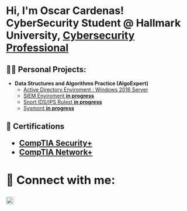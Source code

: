 <h1>Hi, I'm Oscar Cardenas! <br/> CyberSecurity Student @ Hallmark University, <a href="https://www.linkedin.com/in/oscaracardenas">Cybersecurity Professional</a></h1>

<h2>👨‍💻 Personal Projects:</h2>

- <b>Data Structures and Algorithms Practice (AlgoExpert)</b>
  - [Active Directory Enviroment : Windows 2016 Server](https://github.com/Nullbyted/WindowsAD)
  - [SIEM Enviroment **in progress**](https://github.com/Nullbyted/SIEM_Enviroment)
  - [Snort IDS/IPS Rulest **in progress**](https://github.com/Nullbyted/Snort_IDS-IPS)
  - [Sysmont **in progress**](https://github.com/Nullbyted/Sysmon)


<h2>📑 Certifications <h/2>
  
- [CompTIA Security+](https://github.com/Nullbyted/OscarCardenas/files/10522257/CompTIA.Security%2B.ce.certificate.pdf)
- [CompTIA Network+](https://github.com/Nullbyted/OscarCardenas/files/10522245/CompTIA.Network%2B.ce.certificate.pdf)



<h2> 🤳 Connect with me:</h2>


[<img align="left" alt="JoshMadakor | LinkedIn" width="22px" src="https://cdn.jsdelivr.net/npm/simple-icons@v3/icons/linkedin.svg" />][linkedin]


[linkedin]:https://www.linkedin.com/in/oscaracardenas

